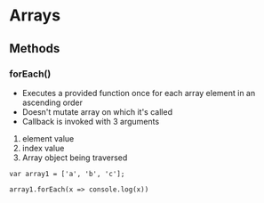 # Arrays

## Methods

### forEach()

* Executes a provided function once for each array element in an ascending order
* Doesn't mutate array on which it's called
* Callback is invoked with 3 arguments
1. element value
2. index value
3. Array object being traversed


```
var array1 = ['a', 'b', 'c'];

array1.forEach(x => console.log(x))
```
